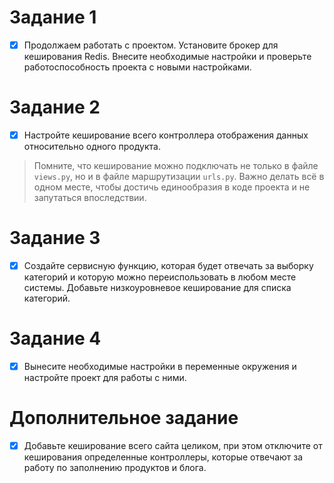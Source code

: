 # Задание 1
- [x] Продолжаем работать с проектом. Установите брокер для кеширования Redis. Внесите необходимые настройки и проверьте работоспособность проекта с новыми настройками.
# Задание 2
- [x] Настройте кеширование всего контроллера отображения данных относительно одного продукта.
>Помните, что кеширование можно подключать не только в файле `views.py`, но и в файле маршрутизации `urls.py`. Важно делать всё в одном месте, чтобы достичь единообразия в коде проекта и не запутаться впоследствии.

# Задание 3
- [x] Создайте сервисную функцию, которая будет отвечать за выборку категорий и которую можно переиспользовать в любом месте системы. Добавьте низкоуровневое кеширование для списка категорий.
# Задание 4
- [x] Вынесите необходимые настройки в переменные окружения и настройте проект для работы с ними.
# Дополнительное задание
- [x] Добавьте кеширование всего сайта целиком, при этом отключите от кеширования определенные контроллеры, которые отвечают за работу по заполнению продуктов и блога.